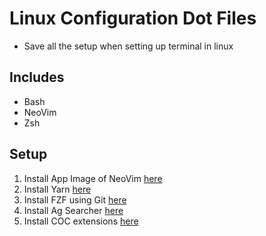 # Linux Configuration Dot Files

- Save all the setup when setting up terminal in linux

## Includes
- Bash
- NeoVim
- Zsh

## Setup
1. Install App Image of NeoVim [here](https://github.com/neovim/neovim/wiki/Installing-Neovim)
1. Install Yarn [here](https://yarnpkg.com/en/docs/install#debian-stable)
1. Install FZF using Git [here](https://github.com/junegunn/fzf#using-git)
1. Install Ag Searcher [here](https://github.com/ggreer/the_silver_searcher)
1. Install COC extensions [here](https://github.com/neoclide/coc.nvim/wiki/Using-coc-extensions)

